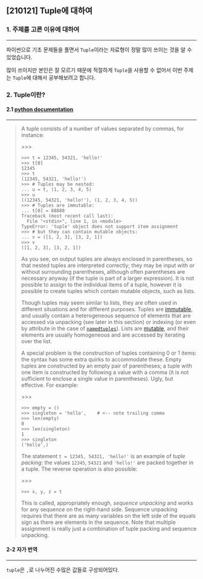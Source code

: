 ## [210121] Tuple에 대하여

### 1. 주제를 고른 이유에 대하여

---

파이썬으로 기초 문제들을 풀면서 `Tuple`이라는 자료형이 정말 많이 쓰이는 것을 알 수 있었습니다.

많이 쓰이지만 본인은 잘 모르기 때문에 적절하게 `Tuple`을 사용할 수 없어서 이번 주제는 `Tuple`에 대해서 공부해보려고 합니다.



### 2. Tuple이란?

#### 2.1 [python documentation](https://docs.python.org/3/tutorial/datastructures.html)

---

> A tuple consists of a number of values separated by commas, for instance:
>
> \>>>
>
> ```
> >>> t = 12345, 54321, 'hello!'
> >>> t[0]
> 12345
> >>> t
> (12345, 54321, 'hello!')
> >>> # Tuples may be nested:
> ... u = t, (1, 2, 3, 4, 5)
> >>> u
> ((12345, 54321, 'hello!'), (1, 2, 3, 4, 5))
> >>> # Tuples are immutable:
> ... t[0] = 88888
> Traceback (most recent call last):
>   File "<stdin>", line 1, in <module>
> TypeError: 'tuple' object does not support item assignment
> >>> # but they can contain mutable objects:
> ... v = ([1, 2, 3], [3, 2, 1])
> >>> v
> ([1, 2, 3], [3, 2, 1])
> ```
>
> As you see, on output tuples are always enclosed in parentheses, so that nested tuples are interpreted correctly; they may be input with or without surrounding parentheses, although often parentheses are necessary anyway (if the tuple is part of a larger expression). It is not possible to assign to the individual items of a tuple, however it is possible to create tuples which contain mutable objects, such as lists.
>
> Though tuples may seem similar to lists, they are often used in different situations and for different purposes. Tuples are [immutable](https://docs.python.org/3/glossary.html#term-immutable), and usually contain a heterogeneous sequence of elements that are accessed via unpacking (see later in this section) or indexing (or even by attribute in the case of [`namedtuples`](https://docs.python.org/3/library/collections.html#collections.namedtuple)). Lists are [mutable](https://docs.python.org/3/glossary.html#term-mutable), and their elements are usually homogeneous and are accessed by iterating over the list.
>
> A special problem is the construction of tuples containing 0 or 1 items: the syntax has some extra quirks to accommodate these. Empty tuples are constructed by an empty pair of parentheses; a tuple with one item is constructed by following a value with a comma (it is not sufficient to enclose a single value in parentheses). Ugly, but effective. For example:
>
> \>>>
>
> ```
> >>> empty = ()
> >>> singleton = 'hello',    # <-- note trailing comma
> >>> len(empty)
> 0
> >>> len(singleton)
> 1
> >>> singleton
> ('hello',)
> ```
>
> The statement `t = 12345, 54321, 'hello!'` is an example of *tuple packing*: the values `12345`, `54321` and `'hello!'` are packed together in a tuple. The reverse operation is also possible:
>
> \>>>
>
> ```
> >>> x, y, z = t
> ```
>
> This is called, appropriately enough, *sequence unpacking* and works for any sequence on the right-hand side. Sequence unpacking requires that there are as many variables on the left side of the equals sign as there are elements in the sequence. Note that multiple assignment is really just a combination of tuple packing and sequence unpacking.



#### 2-2 자가 번역

---

`tuple`은 `,`로 나누어진 수많은 값들로 구성되어있다.

